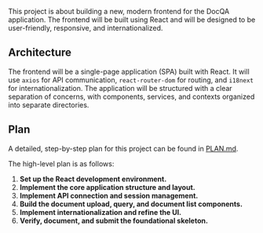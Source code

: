 This project is about building a new, modern frontend for the DocQA application. The frontend will be built using React and will be designed to be user-friendly, responsive, and internationalized.

## Architecture

The frontend will be a single-page application (SPA) built with React. It will use `axios` for API communication, `react-router-dom` for routing, and `i18next` for internationalization. The application will be structured with a clear separation of concerns, with components, services, and contexts organized into separate directories.

## Plan

A detailed, step-by-step plan for this project can be found in [PLAN.md](PLAN.md).

The high-level plan is as follows:

1.  **Set up the React development environment.**
2.  **Implement the core application structure and layout.**
3.  **Implement API connection and session management.**
4.  **Build the document upload, query, and document list components.**
5.  **Implement internationalization and refine the UI.**
6.  **Verify, document, and submit the foundational skeleton.**
